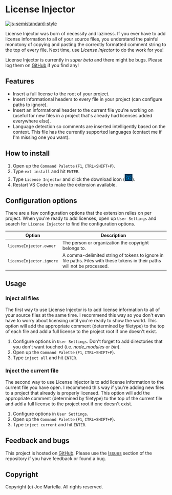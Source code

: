 # License Injector

[![js-semistandard-style](https://img.shields.io/badge/code%20style-semistandard-brightgreen.svg?style=flat-square)](https://github.com/Flet/semistandard)

License Injector was born of necessity and laziness. If you ever have to add license information to all of your source files, you understand the painful monotony of copying and pasting the correctly formatted comment string to the top of every file. Next time, use *License Injector* to do the work for you!

License Injector is currently in *super beta* and there might be bugs. Please log them on [GitHub](https://github.com/martellaj/license-injector/issues) if you find any!

## Features
* Insert a full license to the root of your project.
* Insert informational headers to every file in your project (can configure paths to ignore).
* Insert an informational header to the current file you're working on (useful for new files in a project that's already had licenses added everywhere else).
* Language detection so comments are inserted intelligently based on the context. This file has the currently supported languages (contact me if I'm missing one you want).

## How to install

1. Open up the `Command Palette` (`F1`, `CTRL+SHIFT+P`).
2. Type `ext install` and hit `ENTER`.
3. Type `License Injector` and click the download icon (![download icon](readme-assets/download.png)).
4. Restart VS Code to make the extension available.

## Configuration options

There are a few configuration options that the extension relies on per project. When you're ready to add licenses, open up `User Settings` and search for `License Injector` to find the configuration options.

| **Option**                 | **Description**      |
|------------------------|----------------------------------------------------|
| `licenseInjector.owner`  | The person or organization the copyright belongs to.                                                                      |
| `licenseInjector.ignore` | A comma-delimited string of tokens to ignore in file paths. Files with these tokens in their paths will not be processed. |

## Usage

### Inject all files
The first way to use License Injector is to add license information to all of your source files at the same time. I recommend this way so you don't even have to worry about licensing until you're ready to show the world. This option will add the appropriate comment (determined by filetype) to the top of each file and add a full license to the project root if one doesn't exist.

1. Configure options in `User Settings`. Don't forget to add directories that you don't want touched (i.e. *node_modules* or *bin*).
2. Open up the `Command Palette` (`F1`, `CTRL+SHIFT+P`).
3. Type `inject all` and hit `ENTER`.

### Inject the current file
The second way to use License Injector is to add license information to the current file you have open. I recommend this way if you're adding new files to a project that already is properly licensed. This option will add the appropriate comment (determined by filetype) to the top of the current file and add a full license to the project root if one doesn't exist.

1. Configure options in `User Settings`.
2. Open up the `Command Palette` (`F1`, `CTRL+SHIFT+P`).
3. Type `inject current` and hit `ENTER`.

## Feedback and bugs
This project is hosted on [GitHub](https://github.com/martellaj/license-injector). Please use the [Issues](https://github.com/martellaj/license-injector/issues) section of the repository if you have feedback or found a bug.

## Copyright
Copyright (c) Joe Martella. All rights reserved.